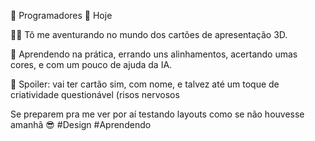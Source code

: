 📌 Programadores
🎨 Hoje

👩‍💻 Tô me aventurando no mundo dos cartões de apresentação 3D.

🧠 Aprendendo na prática, errando uns alinhamentos, acertando umas cores, e com um pouco de ajuda da IA.


🚀 Spoiler: vai ter cartão sim, com nome, e talvez até um toque de criatividade questionável (risos nervosos

Se preparem pra me ver por aí testando layouts como se não houvesse amanhã 😎
#Design
#Aprendendo
